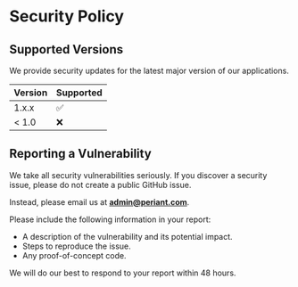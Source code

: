 # Security Policy

## Supported Versions

We provide security updates for the latest major version of our applications.

| Version | Supported          |
| ------- | ------------------ |
| 1.x.x   | :white_check_mark: |
| < 1.0   | :x:                |

## Reporting a Vulnerability

We take all security vulnerabilities seriously. If you discover a security issue, please do not create a public GitHub issue.

Instead, please email us at **admin@periant.com**.

Please include the following information in your report:

-   A description of the vulnerability and its potential impact.
-   Steps to reproduce the issue.
-   Any proof-of-concept code.

We will do our best to respond to your report within 48 hours.
